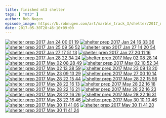 ```yaml
---
title: finished mt3 shelter
tags: [ "mt3" ]
author: Rob Nugen
episode_image: https://b.robnugen.com/art/marble_track_3/shelter/2017_may_30_finished_shelter/shelter_prep_2017_Jan_24_00_01_19.jpg
date: 2017-05-30T20:46:10+09:00
---
```


[![shelter prep 2017 Jan 24 00 01 19](//b.robnugen.com/art/marble_track_3/shelter/2017_may_30_finished_shelter/thumbs/shelter_prep_2017_Jan_24_00_01_19.jpg)](//b.robnugen.com/art/marble_track_3/shelter/2017_may_30_finished_shelter/shelter_prep_2017_Jan_24_00_01_19.jpg)
[![shelter prep 2017 Jan 24 16 33 36](//b.robnugen.com/art/marble_track_3/shelter/2017_may_30_finished_shelter/thumbs/shelter_prep_2017_Jan_24_16_33_36.jpg)](//b.robnugen.com/art/marble_track_3/shelter/2017_may_30_finished_shelter/shelter_prep_2017_Jan_24_16_33_36.jpg)
[![shelter prep 2017 Jan 25 09 56 52](//b.robnugen.com/art/marble_track_3/shelter/2017_may_30_finished_shelter/thumbs/shelter_prep_2017_Jan_25_09_56_52.jpg)](//b.robnugen.com/art/marble_track_3/shelter/2017_may_30_finished_shelter/shelter_prep_2017_Jan_25_09_56_52.jpg)
[![shelter prep 2017 Jan 27 14 20 54](//b.robnugen.com/art/marble_track_3/shelter/2017_may_30_finished_shelter/thumbs/shelter_prep_2017_Jan_27_14_20_54.jpg)](//b.robnugen.com/art/marble_track_3/shelter/2017_may_30_finished_shelter/shelter_prep_2017_Jan_27_14_20_54.jpg)
[![shelter prep 2017 Jan 27 17 51 13](//b.robnugen.com/art/marble_track_3/shelter/2017_may_30_finished_shelter/thumbs/shelter_prep_2017_Jan_27_17_51_13.jpg)](//b.robnugen.com/art/marble_track_3/shelter/2017_may_30_finished_shelter/shelter_prep_2017_Jan_27_17_51_13.jpg)
[![shelter prep 2017 Jan 27 20 11 16](//b.robnugen.com/art/marble_track_3/shelter/2017_may_30_finished_shelter/thumbs/shelter_prep_2017_Jan_27_20_11_16.jpg)](//b.robnugen.com/art/marble_track_3/shelter/2017_may_30_finished_shelter/shelter_prep_2017_Jan_27_20_11_16.jpg)
[![shelter prep 2017 Jan 28 22 34 24](//b.robnugen.com/art/marble_track_3/shelter/2017_may_30_finished_shelter/thumbs/shelter_prep_2017_Jan_28_22_34_24.jpg)](//b.robnugen.com/art/marble_track_3/shelter/2017_may_30_finished_shelter/shelter_prep_2017_Jan_28_22_34_24.jpg)
[![shelter prep 2017 May 02 08 28 14](//b.robnugen.com/art/marble_track_3/shelter/2017_may_30_finished_shelter/thumbs/shelter_prep_2017_May_02_08_28_14.jpg)](//b.robnugen.com/art/marble_track_3/shelter/2017_may_30_finished_shelter/shelter_prep_2017_May_02_08_28_14.jpg)
[![shelter prep 2017 May 02 08 28 49](//b.robnugen.com/art/marble_track_3/shelter/2017_may_30_finished_shelter/thumbs/shelter_prep_2017_May_02_08_28_49.jpg)](//b.robnugen.com/art/marble_track_3/shelter/2017_may_30_finished_shelter/shelter_prep_2017_May_02_08_28_49.jpg)
[![shelter prep 2017 May 02 10 52 34](//b.robnugen.com/art/marble_track_3/shelter/2017_may_30_finished_shelter/thumbs/shelter_prep_2017_May_02_10_52_34.jpg)](//b.robnugen.com/art/marble_track_3/shelter/2017_may_30_finished_shelter/shelter_prep_2017_May_02_10_52_34.jpg)
[![shelter prep 2017 May 02 13 38 59](//b.robnugen.com/art/marble_track_3/shelter/2017_may_30_finished_shelter/thumbs/shelter_prep_2017_May_02_13_38_59.jpg)](//b.robnugen.com/art/marble_track_3/shelter/2017_may_30_finished_shelter/shelter_prep_2017_May_02_13_38_59.jpg)
[![shelter prep 2017 May 23 09 13 20](//b.robnugen.com/art/marble_track_3/shelter/2017_may_30_finished_shelter/thumbs/shelter_prep_2017_May_23_09_13_20.jpg)](//b.robnugen.com/art/marble_track_3/shelter/2017_may_30_finished_shelter/shelter_prep_2017_May_23_09_13_20.jpg)
[![shelter prep 2017 May 23 09 13 29](//b.robnugen.com/art/marble_track_3/shelter/2017_may_30_finished_shelter/thumbs/shelter_prep_2017_May_23_09_13_29.jpg)](//b.robnugen.com/art/marble_track_3/shelter/2017_may_30_finished_shelter/shelter_prep_2017_May_23_09_13_29.jpg)
[![shelter prep 2017 May 27 00 10 14](//b.robnugen.com/art/marble_track_3/shelter/2017_may_30_finished_shelter/thumbs/shelter_prep_2017_May_27_00_10_14.jpg)](//b.robnugen.com/art/marble_track_3/shelter/2017_may_30_finished_shelter/shelter_prep_2017_May_27_00_10_14.jpg)
[![shelter prep 2017 May 28 22 15 44](//b.robnugen.com/art/marble_track_3/shelter/2017_may_30_finished_shelter/thumbs/shelter_prep_2017_May_28_22_15_44.jpg)](//b.robnugen.com/art/marble_track_3/shelter/2017_may_30_finished_shelter/shelter_prep_2017_May_28_22_15_44.jpg)
[![shelter prep 2017 May 28 22 15 56](//b.robnugen.com/art/marble_track_3/shelter/2017_may_30_finished_shelter/thumbs/shelter_prep_2017_May_28_22_15_56.jpg)](//b.robnugen.com/art/marble_track_3/shelter/2017_may_30_finished_shelter/shelter_prep_2017_May_28_22_15_56.jpg)
[![shelter prep 2017 May 28 22 16 13](//b.robnugen.com/art/marble_track_3/shelter/2017_may_30_finished_shelter/thumbs/shelter_prep_2017_May_28_22_16_13.jpg)](//b.robnugen.com/art/marble_track_3/shelter/2017_may_30_finished_shelter/shelter_prep_2017_May_28_22_16_13.jpg)
[![shelter prep 2017 May 28 22 16 18](//b.robnugen.com/art/marble_track_3/shelter/2017_may_30_finished_shelter/thumbs/shelter_prep_2017_May_28_22_16_18.jpg)](//b.robnugen.com/art/marble_track_3/shelter/2017_may_30_finished_shelter/shelter_prep_2017_May_28_22_16_18.jpg)
[![shelter prep 2017 May 28 22 16 21](//b.robnugen.com/art/marble_track_3/shelter/2017_may_30_finished_shelter/thumbs/shelter_prep_2017_May_28_22_16_21.jpg)](//b.robnugen.com/art/marble_track_3/shelter/2017_may_30_finished_shelter/shelter_prep_2017_May_28_22_16_21.jpg)
[![shelter prep 2017 May 28 22 16 23](//b.robnugen.com/art/marble_track_3/shelter/2017_may_30_finished_shelter/thumbs/shelter_prep_2017_May_28_22_16_23.jpg)](//b.robnugen.com/art/marble_track_3/shelter/2017_may_30_finished_shelter/shelter_prep_2017_May_28_22_16_23.jpg)
[![shelter prep 2017 May 28 22 16 26](//b.robnugen.com/art/marble_track_3/shelter/2017_may_30_finished_shelter/thumbs/shelter_prep_2017_May_28_22_16_26.jpg)](//b.robnugen.com/art/marble_track_3/shelter/2017_may_30_finished_shelter/shelter_prep_2017_May_28_22_16_26.jpg)
[![shelter prep 2017 May 28 22 16 31](//b.robnugen.com/art/marble_track_3/shelter/2017_may_30_finished_shelter/thumbs/shelter_prep_2017_May_28_22_16_31.jpg)](//b.robnugen.com/art/marble_track_3/shelter/2017_may_30_finished_shelter/shelter_prep_2017_May_28_22_16_31.jpg)
[![shelter prep 2017 May 28 22 16 46](//b.robnugen.com/art/marble_track_3/shelter/2017_may_30_finished_shelter/thumbs/shelter_prep_2017_May_28_22_16_46.jpg)](//b.robnugen.com/art/marble_track_3/shelter/2017_may_30_finished_shelter/shelter_prep_2017_May_28_22_16_46.jpg)
[![shelter prep 2017 May 30 10 10 46](//b.robnugen.com/art/marble_track_3/shelter/2017_may_30_finished_shelter/thumbs/shelter_prep_2017_May_30_10_10_46.jpg)](//b.robnugen.com/art/marble_track_3/shelter/2017_may_30_finished_shelter/shelter_prep_2017_May_30_10_10_46.jpg)
[![shelter prep 2017 May 30 11 41 06](//b.robnugen.com/art/marble_track_3/shelter/2017_may_30_finished_shelter/thumbs/shelter_prep_2017_May_30_11_41_06.jpg)](//b.robnugen.com/art/marble_track_3/shelter/2017_may_30_finished_shelter/shelter_prep_2017_May_30_11_41_06.jpg)
[![shelter prep 2017 May 30 11 41 20](//b.robnugen.com/art/marble_track_3/shelter/2017_may_30_finished_shelter/thumbs/shelter_prep_2017_May_30_11_41_20.jpg)](//b.robnugen.com/art/marble_track_3/shelter/2017_may_30_finished_shelter/shelter_prep_2017_May_30_11_41_20.jpg)
[![shelter prep 2017 May 30 11 41 24](//b.robnugen.com/art/marble_track_3/shelter/2017_may_30_finished_shelter/thumbs/shelter_prep_2017_May_30_11_41_24.jpg)](//b.robnugen.com/art/marble_track_3/shelter/2017_may_30_finished_shelter/shelter_prep_2017_May_30_11_41_24.jpg)
